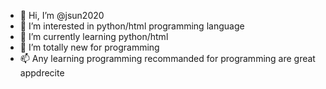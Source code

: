 - 👋 Hi, I’m @jsun2020
- 👀 I’m interested in python/html programming language
- 🌱 I’m currently learning python/html
- 💞️ I’m totally new for programming
- 📫 Any learning programming recommanded for programming are great appdrecite

<!---
jsun2020/jsun2020 is a ✨ special ✨ repository because its `README.md` (this file) appears on your GitHub profile.
You can click the Preview link to take a look at your changes.
--->
